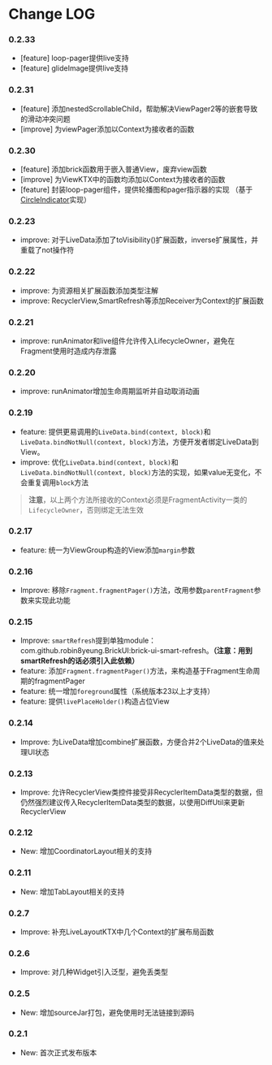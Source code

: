 # Change LOG

### 0.2.33

- [feature] loop-pager提供live支持
- [feature] glideImage提供live支持

### 0.2.31

- [feature] 添加nestedScrollableChild，帮助解决ViewPager2等的嵌套导致的滑动冲突问题
- [improve] 为viewPager添加以Context为接收者的函数

### 0.2.30

- [feature] 添加brick函数用于嵌入普通View，废弃view函数
- [improve] 为ViewKTX中的函数均添加以Context为接收者的函数
- [feature] 封装loop-pager组件，提供轮播图和pager指示器的实现 （基于[CircleIndicator](https://github.com/ongakuer/CircleIndicator)实现）

### 0.2.23

- improve: 对于LiveData<Boolean>添加了toVisibility()扩展函数，inverse扩展属性，并重载了not操作符

### 0.2.22

- improve: 为资源相关扩展函数添加类型注解
- improve: RecyclerView,SmartRefresh等添加Receiver为Context的扩展函数

### 0.2.21

- improve: runAnimator和live组件允许传入LifecycleOwner，避免在Fragment使用时造成内存泄露

### 0.2.20

- improve: runAnimator增加生命周期监听并自动取消动画

### 0.2.19

- feature: 提供更易调用的`LiveData.bind(context, block)`和`LiveData.bindNotNull(context, block)`方法，方便开发者绑定LiveData到View。
- improve: 优化`LiveData.bind(context, block)`和`LiveData.bindNotNull(context, block)`方法的实现，如果value无变化，不会重复调用`block`方法
> **注意**，以上两个方法所接收的Context必须是FragmentActivity一类的`LifecycleOwner`，否则绑定无法生效

### 0.2.17

- feature: 统一为ViewGroup构造的View添加`margin`参数

### 0.2.16

- Improve: 移除`Fragment.fragmentPager()`方法，改用参数`parentFragment`参数来实现此功能

### 0.2.15

- Improve: `smartRefresh`提到单独module：com.github.robin8yeung.BrickUI:brick-ui-smart-refresh。**（注意：用到smartRefresh的话必须引入此依赖）**
- feature: 添加`Fragment.fragmentPager()`方法，来构造基于Fragment生命周期的fragmentPager
- feature: 统一增加`foreground`属性（系统版本23以上才支持）
- feature: 提供`livePlaceHolder()`构造占位View

### 0.2.14

- Improve: 为LiveData增加combine扩展函数，方便合并2个LiveData的值来处理UI状态

### 0.2.13

- Improve: 允许RecyclerView类控件接受非RecyclerItemData类型的数据，但仍然强烈建议传入RecyclerItemData类型的数据，以使用DiffUtil来更新RecyclerView

### 0.2.12

- New: 增加CoordinatorLayout相关的支持

### 0.2.11

- New: 增加TabLayout相关的支持

### 0.2.7

- Improve: 补充LiveLayoutKTX中几个Context的扩展布局函数

### 0.2.6

- Improve: 对几种Widget引入泛型，避免丢类型

### 0.2.5

- New: 增加sourceJar打包，避免使用时无法链接到源码

### 0.2.1

- New: 首次正式发布版本
